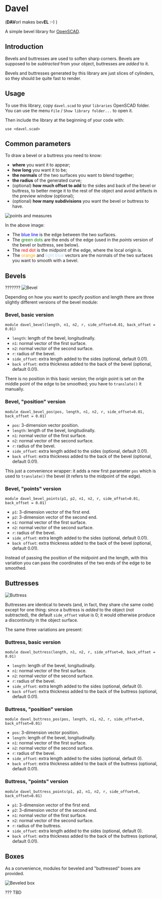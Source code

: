 # Davel
(**DAV**orl makes bev**EL** :-) )

A simple bevel library for [OpenSCAD](https://openscad.org/).

## Introduction

Bevels and buttresses are used to soften sharp corners. Bevels are supposed to be *subtracted* from your object, buttresses are *added* to it.

Bevels and buttresses generated by this library are just slices of cylinders, so they should be quite fast to render.

## Usage

To use this library, copy `davel.scad` to your `libraries` OpenSCAD folder. You can use the menu `File` / `Show library folder...` to open it.

Then include the library at the beginning of your code with:

    use <davel.scad>

## Common parameters

To draw a bevel or a buttress you need to know:

- **where** you want it to appear;
- **how long** you want it to be;
- **the normals** of the two surfaces you want to blend together;
- **the radius** of the generated curve;
- (optional) **how much offset to add** to the sides and back of the bevel or buttress, to better merge it to the rest of the object and avoid artifacts in the preview window (optional);
- (optional) **how many subdivisions** you want the bevel or buttress to have.

![points and measures](images/measures.png)

In the above image:

- The <span style="color:blue">blue line</span> is the edge between the two surfaces.
- The <span style="color:green">green dots</span> are the ends of the edge (used in the *points* version of the bevel or buttress, see below).
- The <span style="color:red">red dot</span> is the midpoint of the edge, where the local origin is.
- The <span style="color:orange">orange</span> and <span style="color:lightblue">light blue</span> vectors are the normals of the two surfaces you want to smooth with a bevel.

## Bevels

???????
![Bevel](images/bevel.png)

Depending on how you want to specify position and length there are three slightly different versions of the bevel module:

### Bevel, basic version

    module davel_bevel(length, n1, n2, r, side_offset=0.01, back_offset = 0.01)

- `length`: length of the bevel, longitudinally.
- `n1`: normal vector of the first surface.
- `n2`: normal vector of the second surface.
- `r`: radius of the bevel.
- `side_offset`: extra length added to the sides (optional, default 0.01).
- `back offset`: extra thickness added to the back of the bevel (optional, default 0.01).

There is no position in this basic version; the origin point is set on the middle point of the edge to be smoothed; you have to `translate()` it manually.

### Bevel, "position" version

    module davel_bevel_pos(pos, length, n1, n2, r, side_offset=0.01, back_offset = 0.01)

- `pos`: 3-dimension vector position.
- `length`: length of the bevel, longitudinally.
- `n1`: normal vector of the first surface.
- `n2`: normal vector of the second surface.
- `r`: radius of the bevel.
- `side_offset`: extra length added to the sides (optional, default 0.01).
- `back offset`: extra thickness added to the back of the bevel (optional, default 0.01).

This just a convenience wrapper: it adds a new first parameter `pos` which is used to `translate()` the bevel (it refers to the midpoint of the edge).

### Bevel, "points" version

    module davel_bevel_points(p1, p2, n1, n2, r, side_offset=0.01, back_offset = 0.01)

- `p1`: 3-dimension vector of the first end.
- `p2`: 3-dimension vector of the second end.
- `n1`: normal vector of the first surface.
- `n2`: normal vector of the second surface.
- `r`: radius of the bevel.
- `side_offset`: extra length added to the sides (optional, default 0.01).
- `back offset`: extra thickness added to the back of the bevel (optional, default 0.01).

Instead of passing the position of the midpoint and the length, with this variation you can pass the coordinates of the two ends of the edge to be smoothed.

## Buttresses

![Buttress](images/buttress.png)

Buttresses are identical to bevels (and, in fact, they share che same code) except for one thing: since a buttress is *added* to the object (not subtracted), the default `side_offset` value is 0; it would otherwise produce a discontinuity in the object surface.

The same three variations are present:

### Buttress, basic version

    module davel_buttress(length, n1, n2, r, side_offset=0, back_offset = 0.01)

- `length`: length of the bevel, longitudinally.
- `n1`: normal vector of the first surface.
- `n2`: normal vector of the second surface.
- `r`: radius of the bevel.
- `side_offset`: extra length added to the sides (optional, default 0).
- `back offset`: extra thickness added to the back of the buttress (optional, default 0.01).

### Buttress, "position" version

    module davel_buttress_pos(pos, length, n1, n2, r, side_offset=0, back_offset=0.01)

- `pos`: 3-dimension vector position.
- `length`: length of the bevel, longitudinally.
- `n1`: normal vector of the first surface.
- `n2`: normal vector of the second surface.
- `r`: radius of the bevel.
- `side_offset`: extra length added to the sides (optional, default 0).
- `back offset`: extra thickness added to the back of the buttress (optional, default 0.01).

### Buttress, "points" version

    module davel_buttress_points(p1, p2, n1, n2, r, side_offset=0, back_offset=0.01)

- `p1`: 3-dimension vector of the first end.
- `p2`: 3-dimension vector of the second end.
- `n1`: normal vector of the first surface.
- `n2`: normal vector of the second surface.
- `r`: radius of the buttress.
- `side_offset`: extra length added to the sides (optional, default 0).
- `back offset`: extra thickness added to the back of the buttress (optional, default 0.01).

## Boxes

As a convenience, modules for beveled and "buttressed" boxes are provided.

![Beveled box](images/box.png)

??? TBD